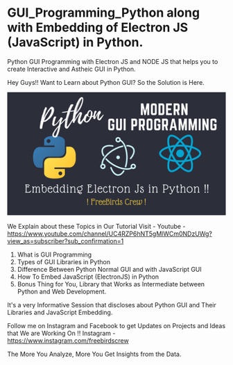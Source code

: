 # GUI_Programming_Python along with Embedding of Electron JS (JavaScript) in Python.
Python GUI Programming with Electron JS and NODE JS that helps you to create Interactive and Astheic GUI in Python.

Hey Guys!! Want to Learn about Python GUI? So the Solution is Here.

![Screenshot](python.png)

We Explain about these Topics in Our Tutorial Visit - Youtube -https://www.youtube.com/channel/UC4RZP6hNT5gMlWCm0NDzUWg?view_as=subscriber?sub_confirmation=1
1. What is GUI Programming
2. Types of GUI Libraries in Python
3. Difference Between Python Normal GUI and with JavaScript GUI
4. How To Embed JavaScript (ElectronJS) in Python
5. Bonus Thing for You, Library that Works as Intermediate between Python and Web Development.

It's a very Informative Session that discloses about Python GUI and Their Libraries and JavaScript Embedding.

Follow me on Instagram and Facebook to get Updates on Projects and Ideas that We are Working On !!
Instagram -  https://www.instagram.com/freebirdscrew

The More You Analyze, More You Get Insights from the Data.

